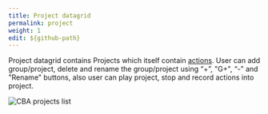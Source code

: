 ```yaml
---
title: Project datagrid
permalink: project
weight: 1
edit: ${github-path}
---
```


Project datagrid contains Projects which itself contain [actions](/actions-grid). User can add group/project, delete and rename the group/project using “+”, "G+", “-” and "Rename" buttons, also user can play project, stop and record actions into project. 

![CBA projects list](/images/extension/projects.jpg)
